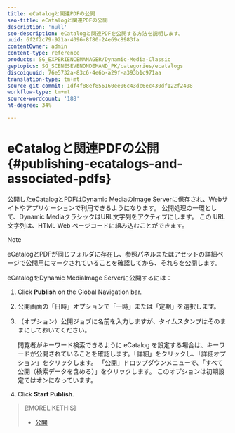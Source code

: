 ```yaml
---
title: eCatalogと関連PDFの公開
seo-title: eCatalogと関連PDFの公開
description: 'null'
seo-description: eCatalogと関連PDFを公開する方法を説明します。
uuid: 6f2f2c79-921a-4096-8f80-24e69c8983fa
contentOwner: admin
content-type: reference
products: SG_EXPERIENCEMANAGER/Dynamic-Media-Classic
geptopics: SG_SCENESEVENONDEMAND_PK/categories/ecatalogs
discoiquuid: 76e5732a-83c6-4e6b-a29f-a393b1c971aa
translation-type: tm+mt
source-git-commit: 1df4f88ef856160ee06c43dc6ec430df122f2408
workflow-type: tm+mt
source-wordcount: '188'
ht-degree: 34%

---
```



# eCatalogと関連PDFの公開{#publishing-ecatalogs-and-associated-pdfs}

公開したeCatalogとPDFはDynamic MediaのImage Serverに保存され、Webサイトやアプリケーションで利用できるようになります。 公開処理の一環として、Dynamic MediaクラシックはURL文字列をアクティブにします。 この URL 文字列は、HTML Web ページコードに組み込むことができます。

>[!NOTE]
>
>eCatalogとPDFが同じフォルダに存在し、参照パネルまたはアセットの詳細ページで公開用にマークされていることを確認してから、それらを公開します。

eCatalogをDynamic MediaImage Serverに公開するには：

1. Click **Publish** on the Global Navigation bar.
1. 公開画面の「日時」オプションで「一時」または「定期」を選択します。
1. （オプション）公開ジョブに名前を入力しますが、タイムスタンプはそのままにしておいてください。

   閲覧者がキーワード検索できるように eCatalog を設定する場合は、キーワードが公開されていることを確認します。「詳細」をクリックし、「詳細オプション」をクリックします。 「公開」ドロップダウンメニューで、「すべて公開（検索データを含める）」をクリックします。 このオプションは初期設定ではオンになっています。

1. Click **Start Publish**.

>[!MORELIKETHIS]
>
>* [公開](publishing-files.md)

